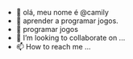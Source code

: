 - 👋 olá, meu nome é @camily
- 👀 aprender a programar jogos.
- 🌱 programar jogos
- 💞️ I’m looking to collaborate on ...
- 📫 How to reach me ...

<!---
camiviccf/camiviccf is a ✨ special ✨ repository because its `README.md` (this file) appears on your GitHub profile.
You can click the Preview link to take a look at your changes.
--->
